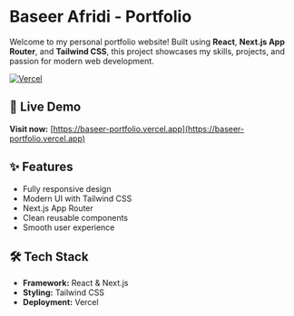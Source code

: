 # Baseer Afridi - Portfolio

Welcome to my personal portfolio website! Built using **React**, **Next.js App Router**, and **Tailwind CSS**, this project showcases my skills, projects, and passion for modern web development.

[![Vercel](https://img.shields.io/badge/Live%20Site-Vercel-black?style=for-the-badge&logo=vercel)](https://baseer-portfolio.vercel.app)

## 🚀 Live Demo  
**Visit now:** [https://baseer-portfolio.vercel.app](https://baseer-portfolio.vercel.app)

## ✨ Features  
- Fully responsive design  
- Modern UI with Tailwind CSS  
- Next.js App Router  
- Clean reusable components  
- Smooth user experience  

## 🛠 Tech Stack  
- **Framework:** React & Next.js  
- **Styling:** Tailwind CSS  
- **Deployment:** Vercel  
